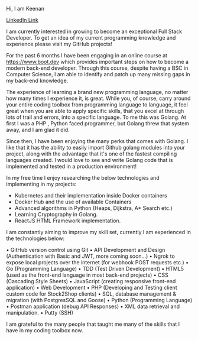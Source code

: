 Hi, I am Keenan

[LinkedIn Link](https://www.linkedin.com/in/keenan-faure-84a604227/)

I am currently interested in growing to become an exceptional Full Stack Developer. To get an idea of my current programming knowledge and experience please visit my GitHub projects!

For the past 6 months I have been engaging in an online course at https://www.boot.dev which provides important steps on how to become a modern back-end developer. Through this course, despite having a BSC in Computer Science, I am able to identify and patch up many missing gaps in my back-end knowledge.

The experience of learning a brand new programming language, no matter how many times I experience it, is great. While you, of course, carry around your entire coding toolbox from programming language to language, it feel great when you are able to apply specific skills, that you excel at through lots of trail and errors, into a specific language. To me this was Golang. At first I was a PHP , Python faced programmer, but Golang threw that system away, and I am glad it did.

Since then, I have been enjoying the many perks that comes with Golang. I like that it has the ability to easily import Github golang modules into your project, along with the advantage that it's one of the fastest compiling languages created. I would love to see and write Golang code that is implemented and tested in a production environment!

In my free time I enjoy researching the below technologies and implementing in my projects:

- Kubernetes and their implementation inside Docker containers
- Docker Hub and the use of available Containers
- Advanced algorithms in Python (Heaps, Dijkstra, A* Search etc.)
- Learning Cryptography in Golang.
- ReactJS HTML Framework implementation.

I am constantly aiming to improve my skill set, currently I am experienced in the technologies below:

• GitHub version control using Git
• API Development and Design (Authentication with Basic and JWT, more coming soon...)
• Ngrok to expose local projects over the internet (for webhook POST requests etc.)
• Go (Programming Language)
• TDD (Test Driven Development)
• HTML5 (used as the front-end language in most back-end projects)
• CSS (Cascading Style Sheets)
• JavaScript (creating responsive front-end application)
• Web Development
• PHP (Developing and Testing client custom code for Stock2Shop clients)
• SQL, database management & migration (with PostgresSQL and Goose)
• Python (Programming Language)
• Postman application (debug API Responses)
• XML data retrieval and manipulation.
• Putty (SSH)

I am grateful to the many people that taught me many of the skills that I have in my coding toolbox now.
